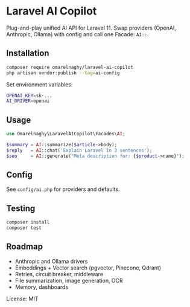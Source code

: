 # Laravel AI Copilot

Plug-and-play unified AI API for Laravel 11. Swap providers (OpenAI, Anthropic, Ollama) with config and call one Facade: `AI::`.

## Installation

```bash
composer require omarelnaghy/laravel-ai-copilot
php artisan vendor:publish --tag=ai-config
```

Set environment variables:

```bash
OPENAI_KEY=sk-...
AI_DRIVER=openai
```

## Usage

```php
use Omarelnaghy\LaravelAICopilot\Facades\AI;

$summary = AI::summarize($article->body);
$reply   = AI::chat('Explain Laravel in 3 sentences');
$seo     = AI::generate("Meta description for: {$product->name}");
```

## Config

See `config/ai.php` for providers and defaults.

## Testing

```bash
composer install
composer test
```

## Roadmap

- Anthropic and Ollama drivers
- Embeddings + Vector search (pgvector, Pinecone, Qdrant)
- Retries, circuit breaker, middleware
- File summarization, image generation, OCR
- Memory, dashboards

License: MIT
